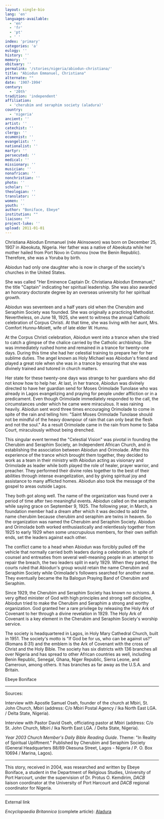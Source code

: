 ```yaml
---
layout: single-bio
lang: 'en'
languages-available:
  - 'en'
  - 'fr'
  - 'pt'
  - ' '
index: 'primary'
categories: 'a'
eulogy: ''
history: ''
memory: ''
obituary: ''
permalink: '/stories/nigeria/abiodun-christiana/'
title: "Abiodun Emmanuel, Christiana"
alternate: ""
date: '1907-1994'
century:
  - '20th'
tradition: 'independent'
affiliation:
  - 'cherubim and seraphim society (aladura)'
country:
  - 'nigeria'
ancient: ''
artist: ''
catechist: ''
clergy: ''
ecumenist: ''
evangelist: ''
nationalist: ''
martyr: ''
persecuted: ''
medical: ''
missionary: ''
musician: ''
nonafrican: ''
nonchristian: ''
photo: ''
scholar: ''
theologian: ''
translator: ''
women: ''
youth: ''
author: "Boniface, Ebeye"
institution: ""
liaison: ""
project-luke: ''
upload: 2011-01-01
---
```




Christiana Abiodun Emmanuel (née Akinsowon) was born on December 25, 1907 in Abeokuta, Nigeria. Her father was a native of Abeokuta while her mother hailed from Port Novo in Cotonou (now the Benin Republic). Therefore, she was a Yoruba by birth.

Abiodun had only one daughter who is now in charge of the society's churches in the United States.

She was called "Her Eminence Captain Dr. Christiana Abiodun Emmanuel," the title "Captain" indicating her spiritual leadership. She was also awarded an honorary doctorate degree by an overseas university for her spiritual growth.

Abiodun was seventeen and a half years old when the Cherubim and Seraphim Society was founded. She was originally a practicing Methodist. Nevertheless, on June 18, 1925, she went to witness the annual Catholic celebration of Corpus Christi. At that time, she was living with her aunt, Mrs. Comfort Hunnu-Moiett, wife of late elder W. Hunnu.

At the Corpus Christi celebration, Abiodun went into a trance when she tried to catch a glimpse of the chalice carried by the Catholic archbishop. She was immediately rushed home and remained in a trance for twenty-one days.  During this time she had her celestial training to prepare her for her sublime duties. The angel known as Holy Michael was Abiodun's friend and played a great role when she was in a trance by ensuring that she was divinely trained and tutored in church matters.

Her state for these twenty-one days was strange to her guardians who did not know how to help her. At last, in her trance, Abiodun was divinely directed to have her guardian send for Moses Orimolade Tunolase who was already in Lagos evangelizing and praying for people under affliction or in a predicament. Even though Orimolade immediately responded to the call, the circumstances under which he came were miraculous. It was raining heavily. Abiodun sent word three times encouraging Orimolade to come in spite of the rain and telling him: "Saint Moses Orimolade Tunolase should not be mindful of the heavy downpour of rain that can only beat the flesh and not the soul."  As a result Orimolade came in the rain from home to Saba Court, miraculously without being drenched.

This singular event termed the "Celestial Vision" was pivotal in founding the Cherubim and Seraphim Society, an Independent African Church, and in establishing the association between Abiodun and Orimolade.  After this experience of the trance which brought them together, they decided to work as a team in their ministry with Abiodun acting as visionary and Orimolade as leader while both played the role of healer, prayer warrior, and preacher.  They performed their divine roles together to the best of their abilities through intense evangelization, and by giving spiritual joy and assistance to many afflicted homes. Abiodun also took the message of the gospel to areas outside Lagos.

They both got along well. The name of the organization was found over a period of time after two meaningful events. Abiodun called on the seraphim while saying grace on September 9, 1925. The following year, in March, a foundation member had a dream after which it was decided to add the name cherubim because cherubim and seraphim are twins in heaven. So the organization was named the Cherubim and Seraphim Society. Abiodun and Orimolade both worked enthusiastically and relentlessly together from 1925 to early 1929 when some unscrupulous members, for their own selfish ends, set the leaders against each other.

The conflict came to a head when Abiodun was forcibly pulled off the vehicle that normally carried both leaders during a celebration. In spite of counsel and entreaties from several well-meaning people in an attempt to repair the breach, the two leaders split in early 1929.  When they parted, the courts ruled that Abiodun's group would retain the name Cherubim and Seraphim Society while Orimolade's followers searched for another name. They eventually became the Ita Balogun Praying Band of Cherubim and Seraphim.

Since 1929, the Cherubim and Seraphim Society has known no schisms. A very gifted minister of God with high principles and strong self discipline, Abiodun tried to make the Cherubim and Seraphim a strong and worthy organization.  God granted her a rare privilege by releasing the Holy Ark of Covenant to her through a divine revelation in 1929. The Holy Ark of Covenant is a key element in the Cherubim and Seraphim Society's worship service.

The society is headquartered in Lagos, in Holy Mary Cathedral Church, built in 1951. The society's motto is "If God be for us, who can be against us?" (Romans 8:31) and the emblem is the Ark of Covenant with the cross of Christ and the Holy Bible. The society has six districts with 136 branches all over Nigeria and has spread to other African countries as well, including Benin Republic, Senegal, Ghana, Niger Republic, Sierra Leone, and Cameroun, among others. It has branches as far away as the U.S.A. and Britain.

Ebeye Boniface

---

Sources:

Interview with Apostle Samuel Oseh, founder of the church at Mbiri, St. John Church, Mbiri (address: C/o Mbiri Postal Agency / Ika North East LGA. /  Delta State, Nigeria).

Interview with Pastor David Oseh, officiating pastor at Mbiri (address: C/o St. John Church, Mbiri / Ika North East LGA. / Delta State, Nigeria).

*Year 2003 Church Member's  Daily Bible Reading Guide*. Theme: "In Reality of Spiritual Upliftment." Published by Cherubim and Seraphim Society (General Headquarters 88/89  Okesuna Street, Lagos - Nigeria / P. O. Box 10694 / Marina, Lagos).

---

This story, received in 2004, was researched and written by Ebeye Boniface, a student in the Department of Religious Studies, University of Port Harcourt, under the supervision of Dr. Protus O. Kemdirim, *DACB* liaison coordinator at the University of Port Harcourt and *DACB* regional coordinator for Nigeria.

---

External link

*Encyclopaedia Britannica*  (complete article):  [ Aladura](http://www.britannica.com/eb/article-9005331/Aladura)